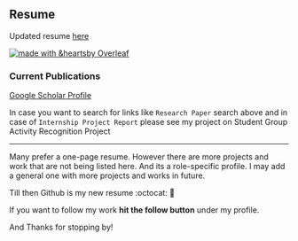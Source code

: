 ## Resume



Updated resume [here](https://github.com/prateekiiest/Resume/blob/master/Prateek_Chanda_Resume.pdf)

[![made with &heartsby Overleaf](https://img.shields.io/badge/made%20with%20%E2%9D%A4-by%20Overleaf-brightgreen.svg)](http://shields.io/#your-badge)


### Current Publications

[Google Scholar Profile](https://scholar.google.co.in/citations?hl=en&user=2CiQLkYAAAAJ)

In case you want to search for links like `Research Paper` search above and in case of `Internship Project Report` please see my project on Student Group Activity Recognition Project

---------------------------------------


Many prefer a one-page resume. However there are more projects and work that are not being listed here. And its a role-specific profile.
I may add a general one with more projects and works in future.

Till then Github is my new resume :octocat: :metal: 

If you want to follow my work **hit the follow button** under my profile.

And Thanks for stopping by!
